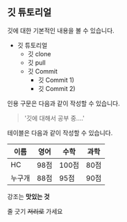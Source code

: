 ## 깃 튜토리얼

깃에 대한 기본적인 내용을 볼 수 있습니다.


* 깃 튜토리얼
  * 깃 clone
  * 깃 pull
  * 깃 Commit
    * 깃 Commit 1)
    * 깃 Commit 2)
    
    
인용 구문은 다음과 같이 작성할 수 있습니다.

>'깃에 대해서 공부 중....'


테이블은 다음과 같이 작성할 수 있습니다.

이름|영어|수학|과학
---|---|---|---|
HC|98점|100점|80점|
누구개|88점|95점|90점|

강조는  **맛있는 것**

줄 긋기 ~~저리로~~ 가세요 
